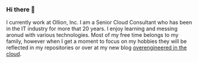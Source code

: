 ### Hi there 👋

I currently work at Ollion, Inc. I am a Senior Cloud Consultant who has been in the IT industry for more that 20 years. I enjoy learning and messing aronud with various technologies. Most of my free time belongs to my family, however when I get a moment to focus on my hobbies they will be reflected in my repositories or over at my new blog [overengineered in the cloud](https://blog.davidccunliffe.com).

<!--
**2Wdavidcunliffe/2wdavidcunliffe** is a ✨ _special_ ✨ repository because its `README.md` (this file) appears on your GitHub profile.

Here are some ideas to get you started:

- 🔭 I’m currently working on ...
- 🌱 I’m currently learning ...
- 👯 I’m looking to collaborate on ...
- 🤔 I’m looking for help with ...
- 💬 Ask me about ...
- 📫 How to reach me: ...
- 😄 Pronouns: ...
- ⚡ Fun fact: ...
-->
